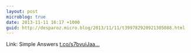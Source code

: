 ```yaml
---
layout: post
microblog: true
date: 2013-11-11 16:17 +1000
guid: http://desparoz.micro.blog/2013/11/11/t399782920921305088.html
---
```

Link: Simple Answers [t.co/s7bvuiJaa...](http://t.co/s7bvuiJaa8)
